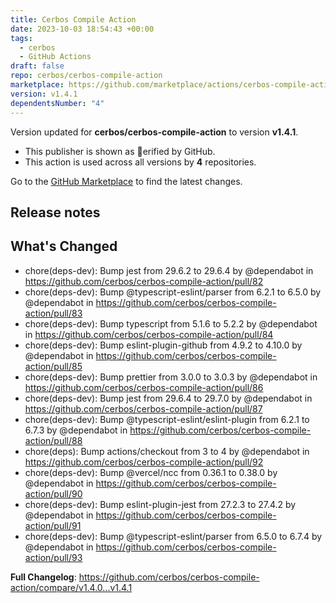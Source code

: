 ```yaml
---
title: Cerbos Compile Action
date: 2023-10-03 18:54:43 +00:00
tags:
  - cerbos
  - GitHub Actions
draft: false
repo: cerbos/cerbos-compile-action
marketplace: https://github.com/marketplace/actions/cerbos-compile-action
version: v1.4.1
dependentsNumber: "4"
---
```



Version updated for **cerbos/cerbos-compile-action** to version **v1.4.1**.
- This publisher is shown as erified by GitHub.
- This action is used across all versions by **4** repositories.

Go to the [GitHub Marketplace](https://github.com/marketplace/actions/cerbos-compile-action) to find the latest changes.

## Release notes

## What's Changed
* chore(deps-dev): Bump jest from 29.6.2 to 29.6.4 by @dependabot in https://github.com/cerbos/cerbos-compile-action/pull/82
* chore(deps-dev): Bump @typescript-eslint/parser from 6.2.1 to 6.5.0 by @dependabot in https://github.com/cerbos/cerbos-compile-action/pull/83
* chore(deps-dev): Bump typescript from 5.1.6 to 5.2.2 by @dependabot in https://github.com/cerbos/cerbos-compile-action/pull/84
* chore(deps-dev): Bump eslint-plugin-github from 4.9.2 to 4.10.0 by @dependabot in https://github.com/cerbos/cerbos-compile-action/pull/85
* chore(deps-dev): Bump prettier from 3.0.0 to 3.0.3 by @dependabot in https://github.com/cerbos/cerbos-compile-action/pull/86
* chore(deps-dev): Bump jest from 29.6.4 to 29.7.0 by @dependabot in https://github.com/cerbos/cerbos-compile-action/pull/87
* chore(deps-dev): Bump @typescript-eslint/eslint-plugin from 6.2.1 to 6.7.3 by @dependabot in https://github.com/cerbos/cerbos-compile-action/pull/88
* chore(deps): Bump actions/checkout from 3 to 4 by @dependabot in https://github.com/cerbos/cerbos-compile-action/pull/92
* chore(deps-dev): Bump @vercel/ncc from 0.36.1 to 0.38.0 by @dependabot in https://github.com/cerbos/cerbos-compile-action/pull/90
* chore(deps-dev): Bump eslint-plugin-jest from 27.2.3 to 27.4.2 by @dependabot in https://github.com/cerbos/cerbos-compile-action/pull/91
* chore(deps-dev): Bump @typescript-eslint/parser from 6.5.0 to 6.7.4 by @dependabot in https://github.com/cerbos/cerbos-compile-action/pull/93


**Full Changelog**: https://github.com/cerbos/cerbos-compile-action/compare/v1.4.0...v1.4.1
